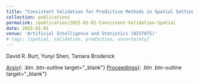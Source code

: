```yaml
---
title: "Consistent Validation for Predictive Methods in Spatial Settings"
collection: publications
permalink: /publication/2025-01-01-Consistent-Validation-Spatial
date: 2025-01-01
venue: 'Artificial Intelligence and Statistics (AISTATS)'
# tags: [spatial, validation, prediction, uncertainty]
---
```

David R. Burt, Yunyi Shen, Tamara Broderick

[Arxiv](https://arxiv.org/abs/2402.03527){: .btn .btn-outline target="_blank"} [Proceedings](https://proceedings.mlr.press/v258/burt25a.html){: .btn .btn-outline target="_blank"}

<!-- Abstract (optional): Add a short summary here if desired. -->
<!-- This work formalizes a consistency check for spatial validation methods, shows failures of classical and covariate-shift approaches, and proposes a method with provable asymptotic accuracy. -->
